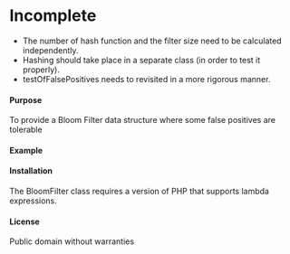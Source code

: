 # Incomplete
* The number of hash function and the filter size need to be calculated independently.
* Hashing should take place in a separate class (in order to test it properly).
* testOfFalsePositives needs to revisited in a more rigorous manner.

#### Purpose
To provide a Bloom Filter data structure where some false positives are tolerable

#### Example
    

#### Installation
The BloomFilter class requires a version of PHP that supports lambda expressions.

#### License
Public domain without warranties